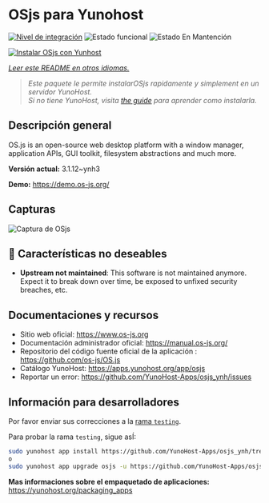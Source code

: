 <!--
Este archivo README esta generado automaticamente<https://github.com/YunoHost/apps/tree/master/tools/readme_generator>
No se debe editar a mano.
-->

# OSjs para Yunohost

[![Nivel de integración](https://apps.yunohost.org/badge/integration/osjs)](https://ci-apps.yunohost.org/ci/apps/osjs/)
![Estado funcional](https://apps.yunohost.org/badge/state/osjs)
![Estado En Mantención](https://apps.yunohost.org/badge/maintained/osjs)

[![Instalar OSjs con Yunhost](https://install-app.yunohost.org/install-with-yunohost.svg)](https://install-app.yunohost.org/?app=osjs)

*[Leer este README en otros idiomas.](./ALL_README.md)*

> *Este paquete le permite instalarOSjs rapidamente y simplement en un servidor YunoHost.*  
> *Si no tiene YunoHost, visita [the guide](https://yunohost.org/install) para aprender como instalarla.*

## Descripción general

OS.js is an open-source web desktop platform with a window manager, application APIs, GUI toolkit, filesystem abstractions and much more.


**Versión actual:** 3.1.12~ynh3

**Demo:** <https://demo.os-js.org/>

## Capturas

![Captura de OSjs](./doc/screenshots/screenshot.png)

## :red_circle: Características no deseables

- **Upstream not maintained**: This software is not maintained anymore. Expect it to break down over time, be exposed to unfixed security breaches, etc.

## Documentaciones y recursos

- Sitio web oficial: <https://www.os-js.org>
- Documentación administrador oficial: <https://manual.os-js.org/>
- Repositorio del código fuente oficial de la aplicación : <https://github.com/os-js/OS.js>
- Catálogo YunoHost: <https://apps.yunohost.org/app/osjs>
- Reportar un error: <https://github.com/YunoHost-Apps/osjs_ynh/issues>

## Información para desarrolladores

Por favor enviar sus correcciones a la [rama `testing`](https://github.com/YunoHost-Apps/osjs_ynh/tree/testing).

Para probar la rama `testing`, sigue asÍ:

```bash
sudo yunohost app install https://github.com/YunoHost-Apps/osjs_ynh/tree/testing --debug
o
sudo yunohost app upgrade osjs -u https://github.com/YunoHost-Apps/osjs_ynh/tree/testing --debug
```

**Mas informaciones sobre el empaquetado de aplicaciones:** <https://yunohost.org/packaging_apps>
